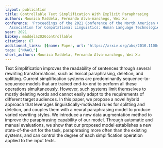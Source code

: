 ```yaml
---
layout: publication
title: Controllable Text Simplification With Explicit Paraphrasing
authors: Mounica Maddela, Fernando Alva-manchego, Wei Xu
conference: 'Proceedings of the 2021 Conference of the North American Chapter of the
  Association for Computational Linguistics: Human Language Technologies'
year: 2021
bibkey: maddela2020controllable
citations: 67
additional_links: [{name: Paper, url: 'https://arxiv.org/abs/2010.11004'}]
tags: ["NAACL"]
short_authors: Mounica Maddela, Fernando Alva-manchego, Wei Xu
---
```

Text Simplification improves the readability of sentences through several
rewriting transformations, such as lexical paraphrasing, deletion, and
splitting. Current simplification systems are predominantly
sequence-to-sequence models that are trained end-to-end to perform all these
operations simultaneously. However, such systems limit themselves to mostly
deleting words and cannot easily adapt to the requirements of different target
audiences. In this paper, we propose a novel hybrid approach that leverages
linguistically-motivated rules for splitting and deletion, and couples them
with a neural paraphrasing model to produce varied rewriting styles. We
introduce a new data augmentation method to improve the paraphrasing capability
of our model. Through automatic and manual evaluations, we show that our
proposed model establishes a new state-of-the-art for the task, paraphrasing
more often than the existing systems, and can control the degree of each
simplification operation applied to the input texts.